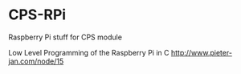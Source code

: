 # CPS-RPi
Raspberry Pi stuff for CPS module


Low Level Programming of the Raspberry Pi in C
http://www.pieter-jan.com/node/15
